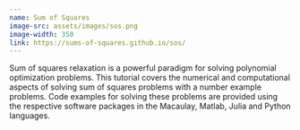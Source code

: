 ```yaml
---
name: Sum of Squares
image-src: assets/images/sos.png
image-width: 350
link: https://sums-of-squares.github.io/sos/
---
```


Sum of squares relaxation is a powerful paradigm for solving polynomial
optimization problems. This tutorial covers the numerical and computational
aspects of solving sum of squares problems with a number example problems. Code
examples for solving these problems are provided using the respective software
packages in the Macaulay, Matlab, Julia and Python languages.
